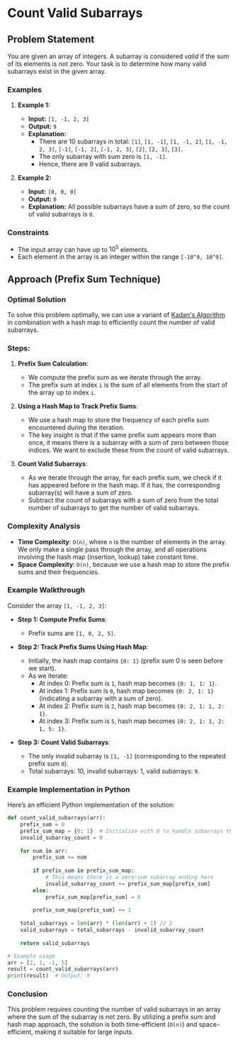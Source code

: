 # Count Valid Subarrays

## Problem Statement

You are given an array of integers. A subarray is considered *valid* if the sum of its elements is not zero. Your task is to determine how many valid subarrays exist in the given array.

### Examples

1. **Example 1:**
   - **Input:** `[1, -1, 2, 3]`
   - **Output:** `9`
   - **Explanation:**
     - There are 10 subarrays in total: `[1]`, `[1, -1]`, `[1, -1, 2]`, `[1, -1, 2, 3]`, `[-1]`, `[-1, 2]`, `[-1, 2, 3]`, `[2]`, `[2, 3]`, `[3]`.
     - The only subarray with sum zero is `[1, -1]`.
     - Hence, there are 9 valid subarrays.

2. **Example 2:**
   - **Input:** `[0, 0, 0]`
   - **Output:** `0`
   - **Explanation:** All possible subarrays have a sum of zero, so the count of valid subarrays is `0`.

### Constraints

- The input array can have up to $10^5$ elements.
- Each element in the array is an integer within the range `[-10^9, 10^9]`.

## Approach (Prefix Sum Technique)

### Optimal Solution

To solve this problem optimally, we can use a variant of [Kadan's Algorithm](../maximum_subarray/README.md#kadanes-algorithm) in combination with a hash map to efficiently count the number of valid subarrays.

### Steps:

1. **Prefix Sum Calculation**:
   - We compute the prefix sum as we iterate through the array.
   - The prefix sum at index `i` is the sum of all elements from the start of the array up to index `i`.

2. **Using a Hash Map to Track Prefix Sums**:
   - We use a hash map to store the frequency of each prefix sum encountered during the iteration.
   - The key insight is that if the same prefix sum appears more than once, it means there is a subarray with a sum of zero between those indices. We want to exclude these from the count of valid subarrays.

3. **Count Valid Subarrays**:
   - As we iterate through the array, for each prefix sum, we check if it has appeared before in the hash map. If it has, the corresponding subarray(s) will have a sum of zero.
   - Subtract the count of subarrays with a sum of zero from the total number of subarrays to get the number of valid subarrays.

### Complexity Analysis

- **Time Complexity**: `O(n)`, where `n` is the number of elements in the array. We only make a single pass through the array, and all operations involving the hash map (insertion, lookup) take constant time.
- **Space Complexity**: `O(n)`, because we use a hash map to store the prefix sums and their frequencies.

### Example Walkthrough

Consider the array `[1, -1, 2, 3]`:

- **Step 1: Compute Prefix Sums**:
  - Prefix sums are `[1, 0, 2, 5]`.

- **Step 2: Track Prefix Sums Using Hash Map**:
  - Initially, the hash map contains `{0: 1}` (prefix sum 0 is seen before we start).
  - As we iterate:
    - At index 0: Prefix sum is `1`, hash map becomes `{0: 1, 1: 1}`.
    - At index 1: Prefix sum is `0`, hash map becomes `{0: 2, 1: 1}` (indicating a subarray with a sum of zero).
    - At index 2: Prefix sum is `2`, hash map becomes `{0: 2, 1: 1, 2: 1}`.
    - At index 3: Prefix sum is `5`, hash map becomes `{0: 2, 1: 1, 2: 1, 5: 1}`.

- **Step 3: Count Valid Subarrays**:
  - The only invalid subarray is `[1, -1]` (corresponding to the repeated prefix sum `0`).
  - Total subarrays: 10, invalid subarrays: 1, valid subarrays: `9`.

### Example Implementation in Python

Here’s an efficient Python implementation of the solution:

```python
def count_valid_subarrays(arr):
    prefix_sum = 0
    prefix_sum_map = {0: 1}  # Initialize with 0 to handle subarrays that sum to zero starting from the beginning
    invalid_subarray_count = 0
    
    for num in arr:
        prefix_sum += num
        
        if prefix_sum in prefix_sum_map:
            # This means there is a zero-sum subarray ending here
            invalid_subarray_count += prefix_sum_map[prefix_sum]
        else:
            prefix_sum_map[prefix_sum] = 0
        
        prefix_sum_map[prefix_sum] += 1
    
    total_subarrays = len(arr) * (len(arr) + 1) // 2
    valid_subarrays = total_subarrays - invalid_subarray_count
    
    return valid_subarrays

# Example usage
arr = [2, 1, -1, 5]
result = count_valid_subarrays(arr)
print(result)  # Output: 9
```

### Conclusion

This problem requires counting the number of valid subarrays in an array where the sum of the subarray is not zero. By utilizing a prefix sum and hash map approach, the solution is both time-efficient (`O(n)`) and space-efficient, making it suitable for large inputs.
